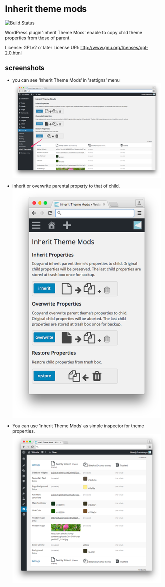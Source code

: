 # Inherit theme mods

[![Build Status](https://travis-ci.org/KamataRyo/inherit-theme-mods.svg?branch=master)](https://travis-ci.org/KamataRyo/inherit-theme-mods)

WordPress plugin 'Inherit Theme Mods' enable to copy child theme properties from those of parent.

License: GPLv2 or later
License URI: http://www.gnu.org/licenses/gpl-2.0.html

## screenshots

- you can see 'Inherit Theme Mods' in 'settigns' menu
![menu position](assets/screenshot-1.png)

- inherit or overwrite parental property to that of child.
![menu position](assets/screenshot-2.png)

- You can use 'Inherit Theme Mods' as simple inspector for theme properties.
![menu position](assets/screenshot-3.png)
